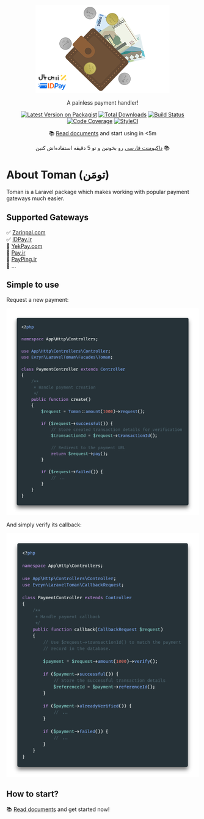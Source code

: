 <p align="center">
  <a href="https://evryn.github.io/laravel-toman/">
    <img alt="Laravel Toman" src="./docs/_media/logo.png">
  </a>
</p>

<p align="center">
  A painless payment handler!
</p>

<p align="center">
    <a target="_blank" href="https://packagist.org/packages/evryn/laravel-toman"><img alt="Latest Version on Packagist" src="https://img.shields.io/packagist/v/evryn/laravel-toman.svg?label=release&style=flat-square"></a>
    <a target="_blank" href="https://packagist.org/packages/evryn/laravel-toman"><img alt="Total Downloads" src="https://img.shields.io/packagist/dt/evryn/laravel-toman.svg?style=flat-square"></a>
    <a target="_blank" href="https://github.com/evryn/laravel-toman/actions/workflows/tests.yml?query=branch:master"><img alt="Build Status" src="https://img.shields.io/github/workflow/status/evryn/laravel-toman/tests/master?label=tests&style=flat-square"></a>
    <a target="_blank" href="https://codecov.io/gh/evryn/laravel-toman"><img alt="Code Coverage" src='https://img.shields.io/codecov/c/github/evryn/laravel-toman?label=coverage&style=flat-square'></a>
    <a target="_blank" href="https://styleci.io/repos/214276918"><img alt="StyleCI" src="https://styleci.io/repos/214276918/shield"></a>
</p>

<p align="center">
    📚
    <a target="_blank" href="https://evryn.github.io/laravel-toman/">Read documents</a>
    and start using in <5m
</p>

<p align="center">
    <a target="_blank" href="https://evryn.github.io/laravel-toman/#/fa/">داکیومنت فارسی</a>
    رو بخونین و تو 5 دقیقه استفاده‌اش کنین
     📚
</p>

# About Toman (تومَن)
Toman is a Laravel package which makes working with popular payment gateways much easier.

## Supported Gateways

✅ [Zarinpal.com](https://zarinpal.com)  
✅ [IDPay.ir](https://idpay.ir)  
🔘 [YekPay.com](https://yekpay.com/)  
🔘 [Pay.ir](https://pay.ir/)  
🔘 [PayPing.ir](https://www.payping.ir/)  
🔘 ...

## Simple to use

Request a new payment:
<p align="center">
  <a href="https://evryn.github.io/laravel-toman/">
    <img alt="Request new Payment" src="./docs/_media/payment-request.png">
  </a>
</p>

And simply verify its callback:
<p align="center">
  <a href="https://evryn.github.io/laravel-toman/">
    <img alt="Verify Payment" src="./docs/_media/payment-verification.png">
  </a>
</p>

## How to start?
📚 [Read documents](https://evryn.github.io/laravel-toman/) and get started now!

